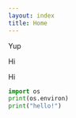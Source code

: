 ```yaml
---
layout: index
title: Home
---
```

Yup
<div class="textbox">
  <div class="textbox-bar">
    <p>Hi</p>
  </div>
  <div class="textbox-content" markdown="1">
Hi

```python
import os
print(os.environ)
print("hello!")
```




  </div>
</div>
